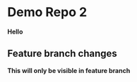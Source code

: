 # Demo Repo 2

**Hello**

## Feature branch changes

**This will only be visible in feature branch**
